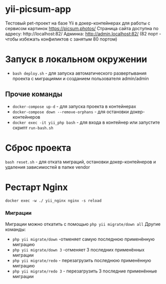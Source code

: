 # yii-picsum-app

Тестовый pet-проект на базе Yii в докер-контейнерах для работы с сервисом картинок https://picsum.photos/
Страница сайта доступна по адресу: http://localhost:82/
Админка: http://admin.localhost:82/
(82 порт - чтобы избежать конфиликтов с занятым 80 портом)

# Запуск в локальном окружении
- `bash deploy.sh` - для запуска автоматического развертывания проекта с миграциями и созданием пользователя admin/admin

## Прочие команды
- `docker-compose up-d` - для запуска проекта в контейнерах
- `docker-compose down --remove-orphans` - для остановки докер-контейнеров 
- `docker exec -it yii_php bash` - для входа в контейнер или запустите скрипт `run-bash.sh`

# Сброс проекта
`bash reset.sh` - для отката миграций, остановки докер-контейнеров и удаления зависимостей в папке vendor

# Рестарт Nginx
`docker exec -w ./ yii_nginx nginx -s reload`

### Миграции
Миграции можно откатить с помощью `php yii migrate/down all`
Другие команды:
- `php yii migrate/down` -отменяет самую последнюю применённую миграцию
- `php yii migrate/down 3` -отменяет 3 последних применённых миграции
- `php yii migrate/redo` - перезагрузить последнюю применённую миграцию
- `php yii migrate/redo 3` - перезагрузить 3 последние применённые миграции

